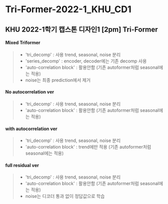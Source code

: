 # Tri-Former-2022-1_KHU_CD1
## KHU 2022-1학기 캡스톤 디자인1 [2pm] Tri-Former

#### Mixed Triformer

>* 'tri_decomp' : 사용 trend, seasonal, noise 분리
>* 'series_decomp' : encoder, decoder에는 기존 decomp 사용
>* 'auto-correlation block' : 활용안함 (기존 autoformer처럼 seasonal에는 적용)
>* noise는 최종 prediction에서 제거

#### No autocorrelation ver

>* 'tri_decomp' : 사용 trend, seasonal, noise 분리
>* 'auto-correlation block' : 활용안함 (기존 autoformer처럼 seasonal에는 적용)

#### with autocorrelation ver

>* 'tri_decomp' : 사용 trend, seasonal, noise 분리
>* 'auto-correlation block' : trend에만 적용 (기존 autoformer처럼 seasonal에는 적용)

#### full residual ver

>* 'tri_decomp' : 사용 trend, seasonal, noise 분리
>* 'auto-correlation block' : 활용안함 (기존 autoformer처럼 seasonal에는 적용)
>* noise는 디코더 통과 없이 정답값으로 학습